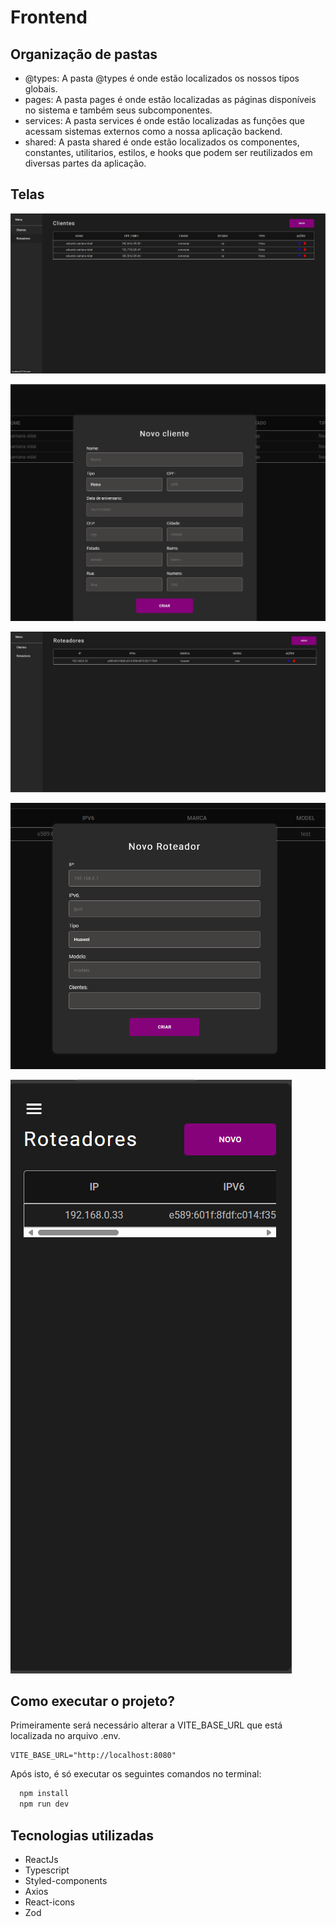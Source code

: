 # Frontend

## Organização de pastas
* @types: A pasta @types é onde estão localizados os nossos tipos globais.
* pages: A pasta pages é onde estão localizadas as páginas disponíveis no sistema e também seus subcomponentes.
* services: A pasta services é onde estão localizadas as funções que acessam sistemas externos como a nossa aplicação backend.
* shared: A pasta shared é onde estão localizados os componentes, constantes, utilitarios, estilos, e hooks que podem ser reutilizados em diversas partes da aplicação.

## Telas
![alt text](./readme/home.png)

![alt text](./readme/customer.png)

![alt text](./readme/routers.png)

![alt text](./readme/router.png)

![alt text](./readme/mobile.png)

## Como executar o projeto?

Primeiramente será necessário alterar a VITE_BASE_URL que está localizada no arquivo .env.

```env 
VITE_BASE_URL="http://localhost:8080"
```
Após isto, é só executar os seguintes comandos no terminal: 

```.sh
  npm install
  npm run dev
```

## Tecnologias utilizadas
* ReactJs
* Typescript
* Styled-components
* Axios
* React-icons
* Zod
